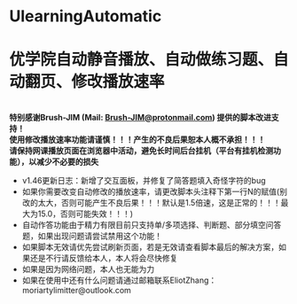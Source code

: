# UlearningAutomatic
<strong><h1 color=red>优学院自动静音播放、自动做练习题、自动翻页、修改播放速率</h1></strong><br/>
<strong>特别感谢Brush-JIM (Mail: Brush-JIM@protonmail.com) 提供的脚本改进支持！</strong><br/>
<strong>使用修改播放速率功能请谨慎！！！产生的不良后果恕本人概不承担！！！</strong><br/>
<strong>请保持网课播放页面在浏览器中活动，避免长时间后台挂机（平台有挂机检测功能），以减少不必要的损失</strong><br/>
<ul>
<li>v1.46更新日志：新增了交互面板，并修复了简答题填入奇怪字符的bug</li>
<li>如果你需要改变自动修改的播放速率，请更改脚本头注释下第一行N的赋值(别改的太大，否则可能产生不良后果！！！默认是1.5倍速，这是正常的！！！最大为15.0，否则可能失效！！！)</li>
<li>自动作答功能由于精力有限目前只支持单/多项选择、判断题、部分填空问答题，如果出现问题请尝试禁用这个功能！</li>
<li>如果脚本无效请优先尝试刷新页面，若是无效请查看脚本最后的解决方案，如果还是不行请反馈给本人，本人将会尽快修复</li>
<li>如果是因为网络问题，本人也无能为力</li>
<li>如果在使用中还有什么问题请通过邮箱联系EliotZhang：moriartylimitter@outlook.com</li>
</ul>
